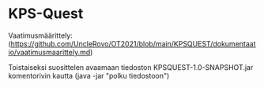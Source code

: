 # KPS-Quest

Vaatimusmäärittely: (https://github.com/UncleRovo/OT2021/blob/main/KPSQUEST/dokumentaatio/vaatimusmaarittely.md)

Toistaiseksi suosittelen avaamaan tiedoston KPSQUEST-1.0-SNAPSHOT.jar komentorivin kautta (java -jar "polku tiedostoon")
